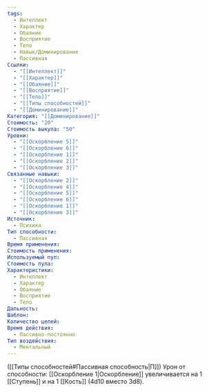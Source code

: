 ```yaml
---
tags:
  - Интеллект
  - Характер
  - Обаяние
  - Восприятие
  - Тело
  - Навык/Доминирование
  - Пассивная
Ссылки:
  - "[[Интеллект]]"
  - "[[Характер]]"
  - "[[Обаяние]]"
  - "[[Восприятие]]"
  - "[[Тело]]"
  - "[[Типы способностей]]"
  - "[[Доминирование]]"
Категория: "[[Доминирование]]"
Стоимость: "20"
Стоимость выкупа: "50"
Уровни:
  - "[[Оскорбление 5]]"
  - "[[Оскорбление 6]]"
  - "[[Оскорбление 1]]"
  - "[[Оскорбление 2]]"
  - "[[Оскорбление 3]]"
Связанные навыки:
  - "[[Оскорбление 2]]"
  - "[[Оскорбление 4]]"
  - "[[Оскорбление 5]]"
  - "[[Оскорбление 6]]"
  - "[[Оскорбление 1]]"
  - "[[Оскорбление 3]]"
Источник:
  - Психика
Тип способности:
  - Пассивная
Время применения: 
Стоимость применения: 
Используемый пул: 
Стоимость пула: 
Характеристики:
  - Интеллект
  - Характер
  - Обаяние
  - Восприятие
  - Тело
Дальность: 
Шаблон: 
Количество целей: 
Время действия:
  - Пассивно-постоянно
Тип воздействия:
  - Ментальный
---
```

([[Типы способностей#Пассивная способность|П]]) Урон от способности: [[Оскорбление 1|Оскорбление]] увеличивается на 1 [[Ступень]] и на 1 [[Кость]] (4d10 вместо 3d8).